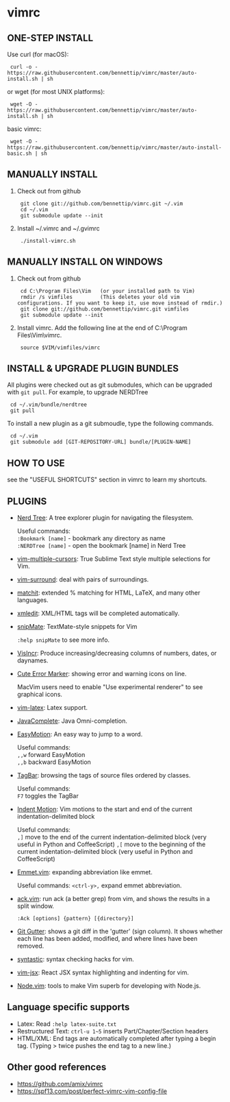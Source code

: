 vimrc
============
ONE-STEP INSTALL
----------------

Use curl (for macOS):

     curl -o - https://raw.githubusercontent.com/bennettip/vimrc/master/auto-install.sh | sh

or wget (for most UNIX platforms):

     wget -O - https://raw.githubusercontent.com/bennettip/vimrc/master/auto-install.sh | sh
     
basic vimrc:

     wget -O - https://raw.githubusercontent.com/bennettip/vimrc/master/auto-install-basic.sh | sh

MANUALLY INSTALL
----------------

1. Check out from github

        git clone git://github.com/bennettip/vimrc.git ~/.vim
        cd ~/.vim
        git submodule update --init

2. Install ~/.vimrc and ~/.gvimrc

        ./install-vimrc.sh

MANUALLY INSTALL ON WINDOWS
---------------------------

1. Check out from github

        cd C:\Program Files\Vim   (or your installed path to Vim)
        rmdir /s vimfiles         (This deletes your old vim configurations. If you want to keep it, use move instead of rmdir.)
        git clone git://github.com/bennettip/vimrc.git vimfiles
        git submodule update --init

2. Install vimrc. Add the following line at the end of C:\Program Files\Vim\vimrc.

        source $VIM/vimfiles/vimrc


  
INSTALL & UPGRADE PLUGIN BUNDLES
--------------------------------

All plugins were checked out as git submodules, 
which can be upgraded with `git pull`. For example, to upgrade NERDTree

     cd ~/.vim/bundle/nerdtree
     git pull

To install a new plugin as a git submoudle, type the following commands.

     cd ~/.vim
     git submodule add [GIT-REPOSITORY-URL] bundle/[PLUGIN-NAME]

HOW TO USE
----------

see the "USEFUL SHORTCUTS" section in vimrc to learn my shortcuts.

PLUGINS
-------

* [Nerd Tree](https://github.com/scrooloose/nerdtree): A tree explorer plugin for navigating the filesystem.

  Useful commands:   
    `:Bookmark [name]` - bookmark any directory as name   
    `:NERDTree [name]` - open the bookmark [name] in Nerd Tree   

* [vim-multiple-cursors](https://github.com/terryma/vim-multiple-cursors): True Sublime Text style multiple selections for Vim.

* [vim-surround](https://github.com/tpope/vim-surround): deal with pairs of surroundings.

* [matchit](https://www.vim.org/scripts/script.php?script_id=39): extended % matching for HTML, LaTeX, and many other languages. 

* [xmledit](https://github.com/sukima/xmledit): XML/HTML tags will be completed automatically.
  
* [snipMate](https://github.com/garbas/vim-snipmate): TextMate-style snippets for Vim

  `:help snipMate` to see more info.

* [VisIncr](https://www.vim.org/scripts/script.php?script_id=670): Produce increasing/decreasing columns of numbers, dates, or daynames.
  
* [Cute Error Marker](https://www.vim.org/scripts/script.php?script_id=2653): showing error and warning icons on line.
  
   MacVim users need to enable "Use experimental renderer" to see
   graphical icons.

* [vim-latex](https://github.com/vim-latex/vim-latex): Latex support.

* [JavaComplete](https://www.vim.org/scripts/script.php?script_id=1785): Java Omni-completion.

* [EasyMotion](https://github.com/Lokaltog/vim-easymotion): An easy way to jump to a word.

  Useful commands:   
    `,,w` forward EasyMotion   
    `,,b` backward EasyMotion   

* [TagBar](https://majutsushi.github.com/tagbar): browsing the tags of source files ordered by classes.

  Useful commands:    
    `F7` toggles the TagBar

* [Indent Motion](https://github.com/vim-scripts/indent-motion): Vim motions to the start and end of the current indentation-delimited block 

  Useful commands:    
    `,]` move to the end of the current indentation-delimited block (very useful in Python and CoffeeScript)
    `,[` move to the beginning of the current indentation-delimited block (very useful in Python and CoffeeScript)

* [Emmet.vim](https://github.com/vim-scripts/Emmet.vim): expanding abbreviation like emmet.

  Useful commands:
    `<ctrl-y>,` expand emmet abbreviation.

* [ack.vim](https://github.com/mileszs/ack.vim): run ack (a better grep) from vim, and shows the results in a split window.

  `:Ack [options] {pattern} [{directory}]`

* [Git Gutter](https://github.com/airblade/vim-gitgutter): shows a git diff in the 'gutter' (sign column). It shows whether each line has been added, modified, and where lines have been removed.

* [syntastic](https://github.com/vim-syntastic/syntastic): syntax checking hacks for vim.

* [vim-jsx](https://github.com/mxw/vim-jsx): React JSX syntax highlighting and indenting for vim.

* [Node.vim](https://github.com/moll/vim-node): tools to make Vim superb for developing with Node.js.

Language specific supports
--------------------------

* Latex: Read `:help latex-suite.txt`
* Restructured Text: `ctrl-u 1~5` inserts Part/Chapter/Section headers
* HTML/XML: End tags are automatically completed after typing a begin tag. (Typing > twice pushes the end tag to a new line.)

Other good references
---------------------

* https://github.com/amix/vimrc
* https://spf13.com/post/perfect-vimrc-vim-config-file
